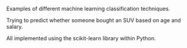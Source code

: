 Examples of different machine learning classification techniques. 

Trying to predict whether someone bought an SUV based on age and salary.

All implemented using the scikit-learn library within Python.

